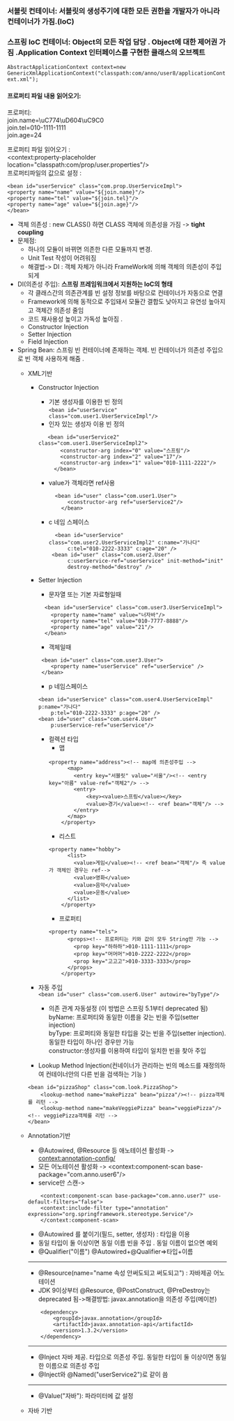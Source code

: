 ### 서블릿 컨테이너: 서블릿의 생성주기에 대한 모든 권한을 개발자가 아니라 컨테이너가 가짐.(IoC)   
### 스프링 IoC 컨테이너: Object의 모든 작업 담당 . Object에 대한 제어권 가짐 .Application Context 인터페이스를 구현한 클래스의 오브젝트
```AbstractApplicationContext context=new GenericXmlApplicationContext("classpath:com/anno/user8/applicationContext.xml");```
#### 프로퍼티 파일 내용 읽어오기: 
프로퍼티:   
join.name=\uC774\uD604\uC9C0   
join.tel=010-1111-1111   
join.age=24   

프로퍼티 파일 읽어오기 :   	
<context:property-placeholder location="classpath:com/prop/user.properties"/>   
프로퍼티파일의 값으로 설정 :
```
<bean id="userService" class="com.prop.UserServiceImpl">   
<property name="name" value="${join.name}"/>   
<property name="tel" value="${join.tel}"/>   
<property name="age" value="${join.age}"/>   
</bean>	   
```

+ 객체 의존성 : new CLASS() 하면 CLASS 객체에 의존성을 가짐 -> **tight coupling**
+ 문제점:    
  + 하나의 모듈이 바뀌면 의존한 다른 모듈까지 변경.    
  + Unit Test 작성이 어려워짐  
  + 해결법-> DI : 객체 자체가 아니라 FrameWork에 의해 객체의 의존성이 주입되게    
+ DI(의존성 주입):  **스프링 프레임워크에서 지원하는 IoC의 형태**
  + 각 클래스간의 의존관계를 빈 설정 정보를 바탕으로 컨테이너가 자동으로 연결   
  + Framework에 의해 동적으로 주입돼서 모듈간 결합도 낮아지고 유연성 높아지고 객체간 의존성 줄임
  + 코드 재사용성 높이고 가독성 높아짐 .  
  + Constructor Injection   
  + Setter Injection   
  + Field Injection
+ Spring Bean: 스프링 빈 컨테이너에 존재하는 객체. 빈 컨테이너가 의존성 주입으로 빈 객체 사용하게 해줌 .
  + XML기반
    + Constructor Injection   
      + 기본 생성자를 이용한 빈 정의    
	     ```<bean id="userService" class="com.user1.UserServiceImpl"/>```   
      + 인자 있는 생성자 이용 빈 정의      
       ```
          <bean id="userService2" class="com.user1.UserServiceImpl2">
		      <constructor-arg index="0" value="스프링"/>	
		      <constructor-arg index="2" value="17"/>	
		      <constructor-arg index="1" value="010-1111-2222"/>	
	        </bean>
        ```
      + value가 객체라면 ref사용
        ``` 
          <bean id="user" class="com.user1.User">
		      <constructor-arg ref="userService2"/>
	        </bean>
        ```
      + c 네임 스페이스
        ``` 
          <bean id="userService" class="com.user2.UserServiceImpl2" c:name="가나다"
		      c:tel="010-2222-3333" c:age="20" />
         <bean id="user" class="com.user2.User"
		      c:userService-ref="userService" init-method="init"
		      destroy-method="destroy" />
        ```  
    + Setter Injection 
      + 문자열 또는 기본 자료형일때   
      ```
        <bean id="userService" class="com.user3.UserServiceImpl">
	      <property name="name" value="너자바"/>
	      <property name="tel" value="010-7777-8888"/>
	      <property name="age" value="21"/>
        </bean>
      ```   
      + 객체일때   
      ```
       <bean id="user" class="com.user3.User">
 	      <property name="userService" ref="userService" />
       </bean>
      ```
      + p 네임스페이스   
      ```
      <bean id="userService" class="com.user4.UserServiceImpl" p:name="가나다"
		  p:tel="010-2222-3333" p:age="20" />
      <bean id="user" class="com.user4.User"
		  p:userService-ref="userService"/>
      ```
      + 컬렉션 타입   
        + 맵
        ```
        <property name="address"><!-- map에 의존성주입 -->
			  <map>
				<entry key="서블릿" value="서울"/><!-- <entry key="아름" value-ref="객체2"/> -->
				<entry>
					<key><value>스프링</value></key>
					<value>경기</value><!-- <ref bean="객체"/> -->
				</entry>
			  </map>
		    </property>
        ```
        + 리스트   
        ```
        <property name="hobby">
			  <list>
				<value>게임</value><!-- <ref bean="객체"/> 즉 value가 객체인 경우는 ref-->
				<value>영화</value>
				<value>음악</value>
				<value>운동</value>
			  </list>
		    </property>
        ```
        + 프로퍼티   
        ```
        <property name="tels">
			  <props><!-- 프로퍼티는 키와 값이 모두 String만 가능 -->
				<prop key="하하하">010-1111-1111</prop>
				<prop key="머머머">010-2222-2222</prop>
				<prop key="고고고">010-3333-3333</prop>
			  </props>
		    </property>
        ```
        
          
    
    + 자동  주입   
    	``` <bean id="user" class="com.user6.User" autowire="byType"/> ```
    	+ 의존 관계 자동설정 (이 방법은 스프링 5.1부터 deprecated 됨)  
		byName: 프로퍼티와 동일한 이름을 갖는 빈을 주입(setter injection)   
		byType: 프로퍼티와 동일한 타입을 갖는 빈을 주입(setter injection). 동일한 타입이 하나인 경우만 가능   
		constructor:생성자를 이용하여 타입이 일치한 빈을 찾아 주입       
	     
	 
    + Lookup Method Injection(컨네이너가 관리하는 빈의 메소드를 재정의하여 컨테이너안의 다른 빈을 검색하는 기능 )    
    ```
    <bean id="pizzaShop" class="com.look.PizzaShop">
		<lookup-method name="makePizza" bean="pizza"/><!-- pizza객체를 리턴 -->
		<lookup-method name="makeVeggiePizza" bean="veggiePizza"/><!-- veggiePizza객체를 리턴 -->
    </bean>
     ```
    
  + Annotation기반
 	+ @Autowired, @Resource 등 애노테이션 활성화 -> 	<context:annotation-config/>
 	+ 모든 어노테이션 활성화 -> <context:component-scan base-package="com.anno.user6"/>
 	+ service만 스캔->    
 	```
		<context:component-scan base-package="com.anno.user7" use-default-filters="false">
	 	<context:include-filter type="annotation" expression="org.springframework.stereotype.Service"/>
	 	</context:component-scan>
	```	
  	+ @Autowired 를 붙이기(필드, setter, 생성자) : 타입을 이용
  	+ 동일 타입이 둘 이상이면 동일 이름 빈을 주입 . 동일 이름이 없으면 예외  
  	+ @Qualifier("이름") @Autowired+@Qualifier=>타입+이름
  	***
  	+ @Resource(name="name 속성 안써도되고 써도되고") : 자바제공 어노테이션
  	+ JDK 9이상부터 @Resource, @PostConstruct, @PreDestroy는 deprecated 됨->해결방법: javax.annotation을 의존성 주입(메이븐)
  	``` 
		<dependency> 
	 		<groupId>javax.annotation</groupId>
	 		<artifactId>javax.annotation-api</artifactId> 
	 		<version>1.3.2</version>
	  	</dependency>
	```
	***
	+ @Inject 자바 제공. 타입으로 의존성 주입. 동일한 타입이 둘 이상이면 동일한 이름으로 의존성 주입
	+ @Inject와 @Named("userService2")로 같이 씀 
	***
	+ @Value("자바"): 파라미터에 값 설정
  		 
  + 자바 기반   
